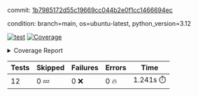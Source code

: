 commit: [1b7985172d55c19669cc044b2e0f1cc1466694ec](https://github.com/rcmdnk/inherit-docstring/tree/1b7985172d55c19669cc044b2e0f1cc1466694ec)

condition: branch=main, os=ubuntu-latest, python_version=3.12

[![test](https://github.com/rcmdnk/inherit-docstring/actions/workflows/test.yml/badge.svg)](https://github.com/rcmdnk/inherit-docstring/actions/runs/7580477308)
<a href="https://github.com/rcmdnk/inherit-docstring/blob/1b7985172d55c19669cc044b2e0f1cc1466694ec/README.md"><img alt="Coverage" src="https://img.shields.io/badge/Coverage-100%25-brightgreen.svg" /></a><details><summary>Coverage Report </summary><table><tr><th>File</th><th>Stmts</th><th>Miss</th><th>Cover</th></tr><tbody><tr><td><b>TOTAL</b></td><td><b>114</b></td><td><b>0</b></td><td><b>100%</b></td></tr></tbody></table></details>

| Tests | Skipped | Failures | Errors | Time |
| ----- | ------- | -------- | -------- | ------------------ |
| 12 | 0 :zzz: | 0 :x: | 0 :fire: | 1.241s :stopwatch: |


